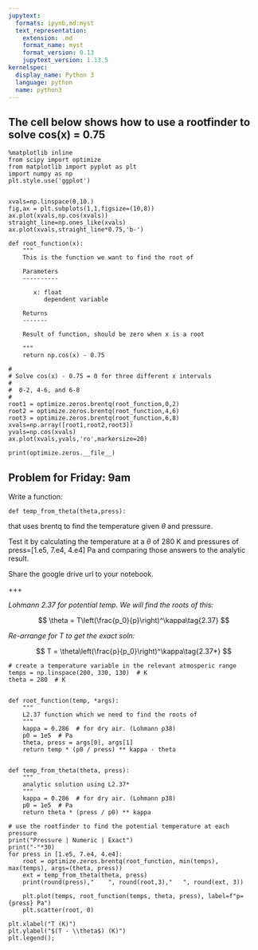 ```yaml
---
jupytext:
  formats: ipynb,md:myst
  text_representation:
    extension: .md
    format_name: myst
    format_version: 0.13
    jupytext_version: 1.13.5
kernelspec:
  display_name: Python 3
  language: python
  name: python3
---
```


## The cell below shows how to use a rootfinder to solve cos(x) = 0.75

```{code-cell} ipython3
%matplotlib inline
from scipy import optimize
from matplotlib import pyplot as plt
import numpy as np
plt.style.use('ggplot')


xvals=np.linspace(0,10.)
fig,ax = plt.subplots(1,1,figsize=(10,8))
ax.plot(xvals,np.cos(xvals))
straight_line=np.ones_like(xvals)
ax.plot(xvals,straight_line*0.75,'b-')

def root_function(x):
    """
    This is the function we want to find the root of
    
    Parameters
    ----------
    
       x: float
          dependent variable
          
    Returns
    -------
    
    Result of function, should be zero when x is a root

    """
    return np.cos(x) - 0.75 

#
# Solve cos(x) - 0.75 = 0 for three different x intervals
#
#  0-2, 4-6, and 6-8
#
root1 = optimize.zeros.brentq(root_function,0,2)
root2 = optimize.zeros.brentq(root_function,4,6)
root3 = optimize.zeros.brentq(root_function,6,8)
xvals=np.array([root1,root2,root3])
yvals=np.cos(xvals)
ax.plot(xvals,yvals,'ro',markersize=20)

print(optimize.zeros.__file__)
```

## Problem for Friday:  9am

Write a function:
    
    def temp_from_theta(theta,press):
    
that uses brentq to find the temperature given $\theta$ and pressure.
    
Test it by calculating the temperature at a $\theta$ of 280 K and pressures of press=[1.e5, 7.e4, 4.e4] Pa and comparing those answers to the analytic result.

Share the google drive url to your notebook.

+++

*Lohmann 2.37 for potential temp. We will find the roots of this:*

$$
\theta = T\left(\frac{p_0}{p}\right)^\kappa\tag{2.37}
$$


*Re-arrange for T to get the exact soln:*

$$
T = \theta\left(\frac{p}{p_0}\right)^\kappa\tag{2.37*}
$$

```{code-cell} ipython3
# create a temperature variable in the relevant atmosperic range
temps = np.linspace(200, 330, 130)  # K
theta = 280  # K


def root_function(temp, *args):
    """
    L2.37 function which we need to find the roots of
    """
    kappa = 0.286  # for dry air. (Lohmann p38)
    p0 = 1e5  # Pa
    theta, press = args[0], args[1]
    return temp * (p0 / press) ** kappa - theta


def temp_from_theta(theta, press):
    """
    analytic solution using L2.37*
    """
    kappa = 0.286  # for dry air. (Lohmann p38)
    p0 = 1e5  # Pa
    return theta * (press / p0) ** kappa
```

```{code-cell} ipython3
# use the rootfinder to find the potential temperature at each pressure
print("Pressure | Numeric | Exact")
print("-"*30)
for press in [1.e5, 7.e4, 4.e4]:
    root = optimize.zeros.brentq(root_function, min(temps), max(temps), args=(theta, press))
    ext = temp_from_theta(theta, press)
    print(round(press),"    ", round(root,3),"   ", round(ext, 3))

    plt.plot(temps, root_function(temps, theta, press), label=f"p={press} Pa")
    plt.scatter(root, 0)

plt.xlabel("T (K)")
plt.ylabel("$(T - \\theta$) (K)")
plt.legend();
```
